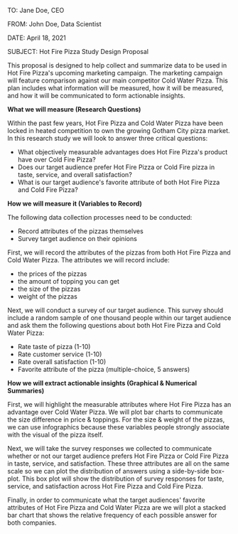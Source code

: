 TO: Jane Doe, CEO

FROM: John Doe, Data Scientist

DATE: April 18, 2021

SUBJECT: Hot Fire Pizza Study Design Proposal

This proposal is designed to help collect and summarize data to be used in Hot Fire Pizza's upcoming marketing campaign. The marketing campaign will feature comparison against our main competitor Cold Water Pizza. This plan includes what information will be measured, how it will be measured, and how it will be communicated to form actionable insights. 

**What we will measure (Research Questions)**

Within the past few years, Hot Fire Pizza and Cold Water Pizza have been locked in heated competition to own the growing Gotham City pizza market. In this research study we will look to answer three critical questions:

- What objectively measurable advantages does Hot Fire Pizza's product have over Cold Fire Pizza?
- Does our target audience prefer Hot Fire Pizza or Cold Fire pizza in taste, service, and overall satisfaction?
- What is our target audience's favorite attribute of both Hot Fire Pizza and Cold Fire Pizza?

**How we will measure it (Variables to Record)**

The following data collection processes need to be conducted:

- Record attributes of the pizzas themselves
- Survey target audience on their opinions

First, we will record the attributes of the pizzas from both Hot Fire Pizza and Cold Water Pizza. The attributes we will record include:

- the prices of the pizzas
- the amount of topping you can get
- the size of the pizzas
- weight of the pizzas

Next, we will conduct a survey of our target audience. This survey should include a random sample of one thousand people within our target audience and ask them the following questions about both Hot Fire Pizza and Cold Water Pizza:

- Rate taste of pizza (1-10)
- Rate customer service (1-10)
- Rate overall satisfaction (1-10)
- Favorite attribute of the pizza (multiple-choice, 5 answers)

**How we will extract actionable insights (Graphical & Numerical Summaries)**

First, we will highlight the measurable attributes where Hot Fire Pizza has an advantage over Cold Water Pizza. We will plot bar charts to communicate the size difference in price & toppings. For the size & weight of the pizzas, we can use infographics because these variables people strongly associate with the visual of the pizza itself.

Next, we will take the survey responses we collected to communicate whether or not our target audience prefers Hot Fire Pizza or Cold Fire Pizza in taste, service, and satisfaction. These three attributes are all on the same scale so we can plot the distribution of answers using a side-by-side box-plot. This box plot will show the distribution of survey responses for taste, service, and satisfaction across Hot Fire Pizza and Cold Fire Pizza. 

Finally, in order to communicate what the target audiences' favorite attributes of Hot Fire Pizza and Cold Water Pizza are we will plot a stacked bar chart that shows the relative frequency of each possible answer for both companies.




